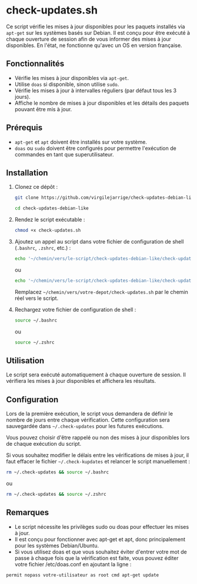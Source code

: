 # check-updates.sh

Ce script vérifie les mises à jour disponibles pour les paquets installés via `apt-get` sur les systèmes basés sur Debian. Il est conçu pour être exécuté à chaque ouverture de session afin de vous informer des mises à jour disponibles.
En l'état, ne fonctionne qu'avec un OS en version française.

## Fonctionnalités

- Vérifie les mises à jour disponibles via `apt-get`.
- Utilise `doas` si disponible, sinon utilise `sudo`.
- Vérifie les mises à jour à intervalles réguliers (par défaut tous les 3 jours).
- Affiche le nombre de mises à jour disponibles et les détails des paquets pouvant être mis à jour.

## Prérequis

- `apt-get` et `apt` doivent être installés sur votre système.
- `doas` ou `sudo` doivent être configurés pour permettre l'exécution de commandes en tant que superutilisateur.

## Installation

1. Clonez ce dépôt :

    ```sh
    git clone https://github.com/virgilejarrige/check-updates-debian-like.git
    
    cd check-updates-debian-like
    ```

2. Rendez le script exécutable :

    ```sh
    chmod +x check-updates.sh
    ```

3. Ajoutez un appel au script dans votre fichier de configuration de shell (`.bashrc`, `.zshrc`, etc.) :

    ```sh
    echo '~/chemin/vers/le-script/check-updates-debian-like/check-updates.sh' >> ~/.bashrc
    ```

    ou

    ```sh
    echo '~/chemin/vers/le-script/check-updates-debian-like/check-updates.sh' >> ~/.zshrc
    ```

    Remplacez `~/chemin/vers/votre-depot/check-updates.sh` par le chemin réel vers le script.

4. Rechargez votre fichier de configuration de shell :

    ```sh
    source ~/.bashrc
    ```

    ou

    ```sh
    source ~/.zshrc
    ```

## Utilisation

Le script sera exécuté automatiquement à chaque ouverture de session. Il vérifiera les mises à jour disponibles et affichera les résultats.

## Configuration

Lors de la première exécution, le script vous demandera de définir le nombre de jours entre chaque vérification. Cette configuration sera sauvegardée dans `~/.check-updates` pour les futures exécutions.

Vous pouvez choisir d'être rappelé ou non des mises à jour disponibles lors de chaque exécution du script.

Si vous souhaitez modifier le délais entre les vérifications de mises à jour, il faut effacer le fichier `~/.check-kupdates` et relancer le script manuellement :

   ```sh
   rm ~/.check-updates && source ~/.bashrc
   ```
    
   ou

   ```sh
   rm ~/.check-updates && source ~/.zshrc
   ```

## Remarques

- Le script nécessite les privilèges sudo ou doas pour effectuer les mises à jour.
- Il est conçu pour fonctionner avec apt-get et apt, donc principalement pour les systèmes Debian/Ubuntu.
- Si vous utilisez doas et que vous souhaitez éviter d'entrer votre mot de passe à chaque fois que la vérification est faite, vous pouvez éditer votre fichier /etc/doas.conf en ajoutant la ligne : 

```sh
permit nopass votre-utilisateur as root cmd apt-get update
```

